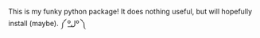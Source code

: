 This is my funky python package! It does nothing useful, but will hopefully install (maybe). ༼ ºل͟º ༽